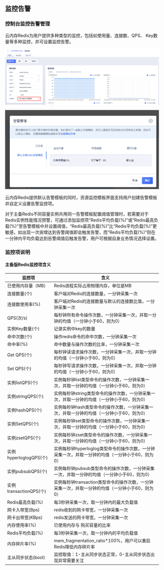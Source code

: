 ## 监控告警

### 控制台监控告警管理

云内存Redis为用户提供多种类型的监控，包括如使用量、连接数、QPS、 Key数量等多种监控，并可设置监控告警。

![image](/images/guide/redis052906.png)

![image](/images/guide/redis052907.png)

云内存Redis提供默认告警模板的同时，资源监控模板界面支持用户创建告警模板并自定义设置告警监控项。

对于主备Redis不同容量实例共用同一告警模板配置阈值管理时，若需要对于Redis实例性能情况预警，可通过添加监控项“Redis平均负载(%)”或“Redis最高负载(%)”至告警模板中并设置阈值，“Redis最高负载(%)”比“Redis平均负载(%)”更敏感，如出现一次突增达到告警阈值即会触发告警，而“Redis平均负载(%)”则在一分钟内平均负载达到告警阈值后触发告警，用户可根据自身业务情况选择设置。

### 监控项说明

#### 主备版Redis监控项含义

| 监控项                 | 含义                                                      |
| ------------------- | ------------------------------------------------------- |
| 已使用内存量（MB）          | Redis进程实际占用物理内存，单位是MB                                   |
| 连接数量(个)             | 客户端对Redis的连接数量，一分钟采集一次                                  |
| 连接数使用率(%)             | 客户端对Redis的连接数量与默认的连接数比值，一分钟采集一次                                  |
| QPS(次/s)            | 每秒钟所有命令操作次数，一分钟采集一次，并取一分钟的均值（一分钟小于60，则为0）               |
| 实例Key数量(个)          | 记录实例中key的数量                                             |
| 命中次数(个)             | 操作redis命令的命中次数，一分钟采集一次                                  |
| 命中率(%)              | 命中数量与操作次数的比率，一分钟采集一次                                    |
| Get QPS(个)          | 每秒钟读请求操作次数，一分钟采集一次，并取一分钟的均值（一分钟小于60，则为0）                |
| Set QPS(个)          | 每秒钟写请求操作次数，一分钟采集一次，并取一分钟的均值（一分钟小于60，则为0）                |
| 实例listQPS(个)        | 实例每秒钟list类型命令的操作次数，一分钟采集一次，并取一分钟的均值（一分钟小于60，则为0）        |
| 实例stringQPS(个)      | 实例每秒钟string类型命令的操作次数，一分钟采集一次，并取一分钟的均值（一分钟小于60，则为0）      |
| 实例hashQPS(个)        | 实例每秒钟hash类型命令的操作次数，一分钟采集一次，并取一分钟的均值（一分钟小于60，则为0）        |
| 实例SetQPS(个)         | 实例每秒钟set类型命令的操作次数，一分钟采集一次，并取一分钟的均值（一分钟小于60，则为0）         |
| 实例zsetQPS(个)        | 实例每秒钟zset类型命令的操作次数，一分钟采集一次，并取一分钟的均值（一分钟小于60，则为0）        |
| 实例hyperloglogQPS(个) | 实例每秒钟hyperloglog类型命令的操作次数，一分钟采集一次，并取一分钟的均值（一分钟小于60，则为0） |
| 实例pubsubQPS(个)      | 实例每秒钟pubsub类型命令的操作次数，一分钟采集一次，并取一分钟的均值（一分钟小于60，则为0）      |
| 实例transactionQPS(个) | 实例每秒钟transaction类型命令的操作次数，一分钟采集一次，并取一分钟的均值（一分钟小于60，则为0） |
| Redis最高负载(%)        | 每3秒钟采集一次，取一分钟内的最大负载值                                   |
| 网卡入带宽(Bps)          | redis收到的网卡带宽，一分钟采集一次                                    |
| 网卡出带宽(KBps)         | redis发送的网卡带宽，一分钟采集一次                                    |
| 内存使用率(%)            | 已使用内存与 购买容量的比率                                          |
| Redis平均负载(%)        | 每3秒钟采集一次，取一分钟内的平均负载值                                    |
| 内存碎片率(%)            | mem_fragmentation_ratio\*100%，用户可以重启Redis降低内存碎片率    |
| 主从同步状态(bool)        | 监控取值：1-主从同步状态正常，0-主从同步状态出现异常需要关注                        |

